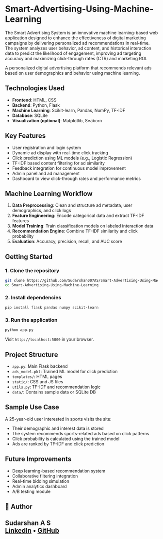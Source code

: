 # Smart-Advertising-Using-Machine-Learning
The Smart Advertising System is an innovative machine learning-based web application designed to enhance the effectiveness of digital marketing campaigns by delivering personalized ad recommendations in real-time. The system analyzes user behavior, ad content, and historical interaction data to predict the likelihood of engagement, improving ad targeting accuracy and maximizing click-through rates (CTR) and marketing ROI.

A personalized digital advertising platform that recommends relevant ads based on user demographics and behavior using machine learning.

## Technologies Used

- **Frontend**: HTML, CSS  
- **Backend**: Python, Flask  
- **Machine Learning**: Scikit-learn, Pandas, NumPy, TF-IDF  
- **Database**: SQLite  
- **Visualization (optional)**: Matplotlib, Seaborn  

## Key Features

- User registration and login system  
- Dynamic ad display with real-time click tracking  
- Click prediction using ML models (e.g., Logistic Regression)  
- TF-IDF based content filtering for ad similarity  
- Feedback integration for continuous model improvement  
- Admin panel and ad management  
- Dashboard to view click-through rates and performance metrics  

## Machine Learning Workflow

1. **Data Preprocessing**: Clean and structure ad metadata, user demographics, and click logs  
2. **Feature Engineering**: Encode categorical data and extract TF-IDF features  
3. **Model Training**: Train classification models on labeled interaction data  
4. **Recommendation Engine**: Combine TF-IDF similarity and click probability  
5. **Evaluation**: Accuracy, precision, recall, and AUC score  

## Getting Started

### 1. Clone the repository

```bash
git clone https://github.com/Sudarshan007AS/Smart-Advertising-Using-Machine-Learning.git
cd Smart-Advertising-Using-Machine-Learning
```

### 2. Install dependencies

```bash
pip install flask pandas numpy scikit-learn
```

### 3. Run the application

```bash
python app.py
```

Visit `http://localhost:5000` in your browser.

## Project Structure

- `app.py`: Main Flask backend  
- `ads_model.pkl`: Trained ML model for click prediction  
- `templates/`: HTML pages  
- `static/`: CSS and JS files  
- `utils.py`: TF-IDF and recommendation logic  
- `data/`: Contains sample data or SQLite DB  

## Sample Use Case

A 25-year-old user interested in sports visits the site:  

- Their demographic and interest data is stored  
- The system recommends sports-related ads based on click patterns  
- Click probability is calculated using the trained model  
- Ads are ranked by TF-IDF and click prediction  

## Future Improvements

- Deep learning-based recommendation system  
- Collaborative filtering integration  
- Real-time bidding simulation  
- Admin analytics dashboard  
- A/B testing module

## 👤 Author

**Sudarshan A S**  <br>
[LinkedIn](https://www.linkedin.com/in/sudarshanas) • [GitHub](https://github.com/Sudarshan007AS)  
---

